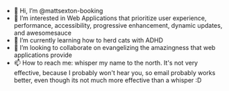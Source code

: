 - 👋 Hi, I’m @mattsexton-booking
- 👀 I’m interested in Web Applications that prioritize user experience, performance, accessibility, progressive enhancement, dynamic updates, and awesomesauce
- 🌱 I’m currently learning how to herd cats with ADHD
- 💞️ I’m looking to collaborate on evangelizing the amazingness that web applications provide
- 📫 How to reach me: whisper my name to the north. It's not very effective, because I probably won't hear you, so email probably works better, even though its not much more effective than a whisper :D 

<!---
mattsexton-booking/mattsexton-booking is a ✨ special ✨ repository because its `README.md` (this file) appears on your GitHub profile.
You can click the Preview link to take a look at your changes.
--->
